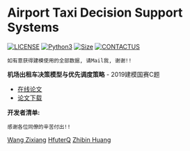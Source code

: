 # Airport Taxi Decision Support Systems

[![LICENSE](https://img.shields.io/badge/License-Apache--2.0-blue.svg?style=flat-square)](LICENSE)
[![Python3](https://img.shields.io/badge/Python-3.7.3-green.svg?style=flat-square)](https://github.com/topics/python)
[![Size](https://img.shields.io/badge/Size-12.9MB(+983MB)-%23ff4D5B.svg?style=flat-square)](https://github.com/DolorHunter/AirportTaxiDSS/archive/master.zip)
[![CONTACTUS](https://img.shields.io/badge/Contact-us-ff69b4.svg?style=flat-square)](mailto:dolorhunter@gmail.com)

`如有意获得建模使用的全部数据, 请Mail我, 谢谢!!`

**机场出租车决策模型与优先调度策略** - 2019建模国赛C题

- [在线论文](essay/机场出租车决策模型与优先调度策略.pdf)
- [论文下载](https://github.com/DolorHunter/AirportTaxiDSS/raw/master/essay/机场出租车决策模型与优先调度策略.pdf)

**开发者清单:**

`感谢各位同僚的辛苦付出!!`

[Wang Zixiang](https://github.com/DolorHunter)
[HfuterQ](https://github.com/hfuter7712)
[Zhibin Huang](https://github.com/Jabin-Huang)
